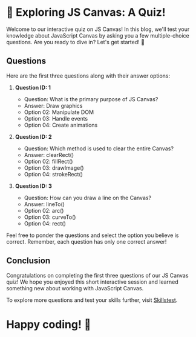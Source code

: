 # 🎨 Exploring JS Canvas: A Quiz!

Welcome to our interactive quiz on JS Canvas! In this blog, we'll test your knowledge about JavaScript Canvas by asking you a few multiple-choice questions. Are you ready to dive in? Let's get started! 🚀

## Questions

Here are the first three questions along with their answer options:

1. **Question ID: 1**
   - Question: What is the primary purpose of JS Canvas?
   - Answer: Draw graphics
   - Option 02: Manipulate DOM
   - Option 03: Handle events
   - Option 04: Create animations

2. **Question ID: 2**
   - Question: Which method is used to clear the entire Canvas?
   - Answer: clearRect()
   - Option 02: fillRect()
   - Option 03: drawImage()
   - Option 04: strokeRect()

3. **Question ID: 3**
   - Question: How can you draw a line on the Canvas?
   - Answer: lineTo()
   - Option 02: arc()
   - Option 03: curveTo()
   - Option 04: rect()

Feel free to ponder the questions and select the option you believe is correct. Remember, each question has only one correct answer!

## Conclusion

Congratulations on completing the first three questions of our JS Canvas quiz! We hope you enjoyed this short interactive session and learned something new about working with JavaScript Canvas.

To explore more questions and test your skills further, visit [Skillstest](skillstest.me).

# Happy coding! 🎉

